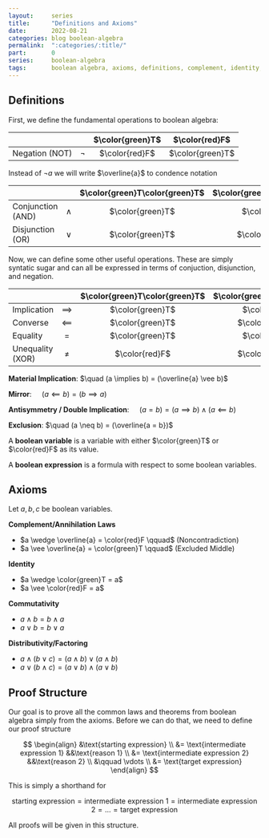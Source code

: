 ```yaml
---
layout:     series
title:      "Definitions and Axioms"
date:       2022-08-21
categories: blog boolean-algebra
permalink:  ":categories/:title/"
part:       0
series:     boolean-algebra
tags:       boolean algebra, axioms, definitions, complement, identity, commutativity, distributivity
---
```


## Definitions

First, we define the fundamental operations to boolean algebra:

|                |        | $\color{green}T$ | $\color{red}F$   |
|----------------|:------:|:----------------:|:----------------:|
| Negation (NOT) | $\neg$ | $\color{red}F$   | $\color{green}T$ |

Instead of $\neg a$ we will write $\overline{a}$ to condence notation

|                   |          | $\color{green}T\color{green}T$ | $\color{green}T\color{red}F$ | $\color{red}F\color{green}T$ | $\color{red}F\color{red}F$ |
|-------------------|:--------:|:------------------------------:|:----------------------------:|:----------------------------:|:--------------------------:|
| Conjunction (AND) | $\wedge$ | $\color{green}T$               | $\color{red}F$               | $\color{red}F$               | $\color{red}F$             |
| Disjunction (OR)  | $\vee$   | $\color{green}T$               | $\color{green}T$             | $\color{green}T$             | $\color{red}F$             |

Now, we can define some other useful operations. These are simply syntatic sugar and can all be expressed in terms of conjuction, disjunction, and negation.

|                   |              | $\color{green}T\color{green}T$ | $\color{green}T\color{red}F$ | $\color{red}F\color{green}T$ | $\color{red}F\color{red}F$ |
|-------------------|:------------:|:------------------------------:|:----------------------------:|:----------------------------:|:--------------------------:|
| Implication       | $\implies$   | $\color{green}T$               | $\color{red}F$               | $\color{green}T$             | $\color{green}T$           |
| Converse          | $\impliedby$ | $\color{green}T$               | $\color{green}T$             | $\color{red}F$               | $\color{green}T$           |
| Equality          | $=$          | $\color{green}T$               | $\color{red}F$               | $\color{red}F$               | $\color{green}T$           |
| Unequality (XOR)  | $\neq$       | $\color{red}F$                 | $\color{green}T$             | $\color{green}T$             | $\color{red}F$             |

**Material Implication**: $\quad (a \implies b) = (\overline{a} \vee b)$

**Mirror**: $\quad (a \impliedby b) = (b \implies a)$

**Antisymmetry / Double Implication**: $\quad (a = b) = (a \implies b) \wedge (a \impliedby b)$

**Exclusion**: $\quad (a \neq b) = (\overline{a = b})$

A **boolean variable** is a variable with either $\color{green}T$ or $\color{red}F$ as its value.

A **boolean expression** is a formula with respect to some boolean variables.

## Axioms

Let $a, b, c$ be boolean variables.

**Complement/Annihilation Laws**
  * $a \wedge \overline{a} = \color{red}F \qquad$ (Noncontradiction)
  * $a \vee \overline{a} = \color{green}T \qquad$ (Excluded Middle)

**Identity**
  * $a \wedge \color{green}T = a$
  * $a \vee \color{red}F = a$

**Commutativity**
  * $a \wedge b = b \wedge a$
  * $a \vee b = b \vee a$

**Distributivity/Factoring**
  * $a \wedge (b \vee c) = (a \wedge b) \vee (a \wedge b)$
  * $a \vee (b \wedge c) = (a \vee b) \wedge (a \vee b)$

<!-- **Substitution**: Let $f(a)$ be some expression with respect to the boolean variable $a$. Then $(f(a) \wedge (a = b)) = (f(b) \wedge (a = b))$, where $f(b)$ is the same boolean expression with respect to the boolean variable $b$. -->

## Proof Structure

Our goal is to prove all the common laws and theorems from boolean algebra simply from the axioms. Before we can do that, we need to define our proof structure

$$
\begin{align}
    &\text{starting expression} \\
    &= \text{intermediate expression 1}   &&\text{reason 1} \\
    &= \text{intermediate expression 2}   &&\text{reason 2} \\
    &\qquad \vdots \\
    &= \text{target expression}
\end{align}
$$

This is simply a shorthand for 

$$ \text{starting expression} = \text{intermediate expression 1} = \text{intermediate expression 2} = \ldots = \text{target expression} $$

All proofs will be given in this structure.